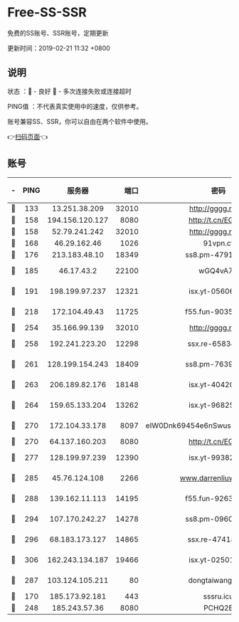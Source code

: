 # Free-SS-SSR

免费的SS账号、SSR账号，定期更新

更新时间：2019-02-21 11:32 +0800

## 说明

状态     ：🙂 - 良好 🙁 - 多次连接失败或连接超时

PING值   ：不代表真实使用中的速度，仅供参考。

账号兼容SS、SSR，你可以自由在两个软件中使用。

👉[扫码页面](https://liesauer.github.io/free-ss-ssr.github.io/)👈

## 账号

|-|PING|服务器|端口|密码|加密方式|区域|
|:----:|:----:|:-----:|-----:|:----:|:----:|:----:|
|🙂|133|13.251.38.209|32010|http://gggg.rocks|chacha20|SG|
|🙂|158|194.156.120.127|8080|http://t.cn/EGJIyrl|rc4-md5|RU|
|🙂|158|52.79.241.242|32010|http://gggg.rocks|chacha20|KR|
|🙂|168|46.29.162.46|1026|91vpn.cf|rc4-md5|RU|
|🙂|176|213.183.48.10|18349|ss8.pm-47913593|rc4-md5|RU|
|🙂|185|46.17.43.2|22100|wGQ4vA7D|aes-256-gcm|RU|
|🙂|191|198.199.97.237|12321|isx.yt-05606768|aes-256-cfb|US|
|🙂|218|172.104.49.43|11725|f55.fun-90356904|aes-256-cfb|SG|
|🙂|254|35.166.99.139|32010|http://gggg.rocks|chacha20|US|
|🙂|258|192.241.223.20|12298|ssx.re-65834373|aes-256-cfb|US|
|🙂|261|128.199.154.243|18409|ss8.pm-76398770|aes-256-cfb|SG|
|🙂|263|206.189.82.176|18148|isx.yt-40420921|aes-256-cfb|SG|
|🙂|264|159.65.133.204|13262|isx.yt-96825730|aes-256-cfb|SG|
|🙂|270|172.104.33.178|8097|eIW0Dnk69454e6nSwuspv9DmS201tQ0D|aes-256-cfb|SG|
|🙂|270|64.137.160.203|8080|http://t.cn/EGJIyrl|rc4-md5|CA|
|🙂|277|128.199.97.239|12390|isx.yt-99382145|aes-256-cfb|SG|
|🙂|285|45.76.124.108|2266|www.darrenliuwei.com|aes-256-cfb|AU|
|🙂|288|139.162.11.113|14195|f55.fun-92630692|aes-256-cfb|SG|
|🙂|294|107.170.242.27|14278|ss8.pm-09602432|aes-256-cfb|US|
|🙂|296|68.183.173.127|14865|ssx.re-47418589|aes-256-cfb|US|
|🙂|306|162.243.134.187|19466|isx.yt-02501963|aes-256-cfb|US|
|🙂|287|103.124.105.211|80|dongtaiwang.com|aes-256-cfb|US|
|🙁|170|185.173.92.181|443|sssru.icu|rc4-md5|RU|
|🙁|248|185.243.57.36|8080|PCHQ2E|rc4-md5|US|

